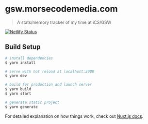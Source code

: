 # gsw.morsecodemedia.com

> A stats/memory tracker of my time at iCS/GSW

[![Netlify Status](https://api.netlify.com/api/v1/badges/dfb151c3-609d-4ce1-a3da-0c55efe57c37/deploy-status)](https://app.netlify.com/sites/gsw-morsecodemedia/deploys)


## Build Setup

``` bash
# install dependencies
$ yarn install

# serve with hot reload at localhost:3000
$ yarn dev

# build for production and launch server
$ yarn build
$ yarn start

# generate static project
$ yarn generate
```

For detailed explanation on how things work, check out [Nuxt.js docs](https://nuxtjs.org).
